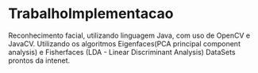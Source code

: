 # TrabalhoImplementacao
Reconhecimento facial, utilizando linguagem Java, com uso de OpenCV e JavaCV. Utilizando os algoritmos Eigenfaces(PCA principal component analysis) e Fisherfaces (LDA - Linear Discriminant Analysis) 
DataSets prontos da intenet.
